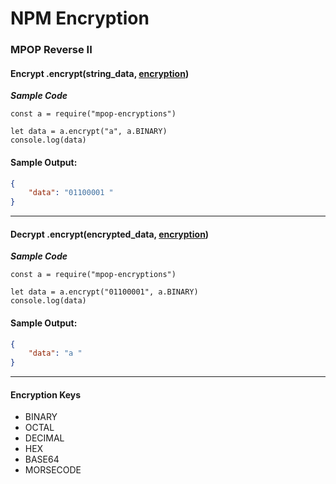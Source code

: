 # NPM Encryption
### MPOP Reverse II

#### Encrypt .encrypt(string_data, [encryption](#a))
***Sample Code***
``` NodeJS
const a = require("mpop-encryptions")

let data = a.encrypt("a", a.BINARY)
console.log(data)
```
#### Sample Output:
```JSON
{
	"data": "01100001 "
}
```
---

#### Decrypt .encrypt(encrypted_data, [encryption](#a))
***Sample Code***
``` NodeJS
const a = require("mpop-encryptions")

let data = a.encrypt("01100001", a.BINARY)
console.log(data)

```
#### Sample Output:
```JSON
{
	"data": "a "
}
```
---

#### Encryption Keys
<label id="a"></label>
* BINARY
* OCTAL
* DECIMAL
* HEX
* BASE64
* MORSECODE